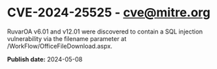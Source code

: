 # CVE-2024-25525 - cve@mitre.org

RuvarOA v6.01 and v12.01 were discovered to contain a SQL injection vulnerability via the filename parameter at /WorkFlow/OfficeFileDownload.aspx.

**Publish date:** 2024-05-08
